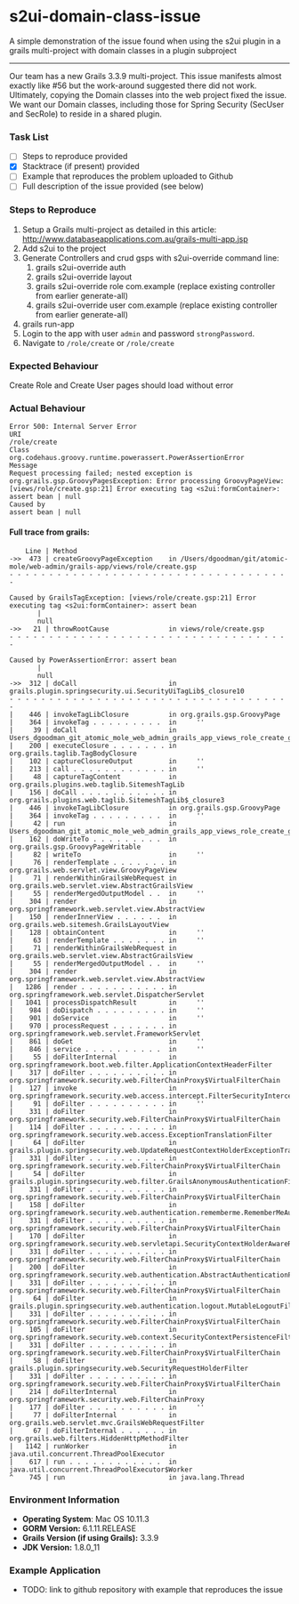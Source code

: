 # s2ui-domain-class-issue
A simple demonstration of the issue found when using the s2ui plugin in a grails multi-project with domain classes in a plugin subproject

-----

Our team has a new Grails 3.3.9 multi-project.  This issue manifests almost exactly like #56 but the work-around suggested there did not work.  Ultimately, copying the Domain classes into the web project fixed the issue.  We want our Domain classes, including those for Spring Security (SecUser and SecRole) to reside in a shared plugin.

### Task List

- [ ] Steps to reproduce provided
- [x] Stacktrace (if present) provided
- [ ] Example that reproduces the problem uploaded to Github
- [ ] Full description of the issue provided (see below)

### Steps to Reproduce

1. Setup a Grails multi-project as detailed in this article: http://www.databaseapplications.com.au/grails-multi-app.jsp
2. Add s2ui to the project
3. Generate Controllers and crud gsps with s2ui-override command line:
    1. grails s2ui-override auth
    2. grails s2ui-override layout
    3. grails s2ui-override role com.example (replace existing controller from earlier generate-all)
    4. grails s2ui-override user com.example (replace existing controller from earlier generate-all)
4. grails run-app
5. Login to the app with user `admin` and password `strongPassword`.
6. Navigate to `/role/create` or `/role/create`

### Expected Behaviour

Create Role and Create User pages should load without error

### Actual Behaviour
```
Error 500: Internal Server Error
URI
/role/create
Class
org.codehaus.groovy.runtime.powerassert.PowerAssertionError
Message
Request processing failed; nested exception is org.grails.gsp.GroovyPagesException: Error processing GroovyPageView: [views/role/create.gsp:21] Error executing tag <s2ui:formContainer>: assert bean | null
Caused by
assert bean | null
```
#### Full trace from grails:
```
    Line | Method
->>  473 | createGroovyPageException    in /Users/dgoodman/git/atomic-mole/web-admin/grails-app/views/role/create.gsp
- - - - - - - - - - - - - - - - - - - - - - - - - - - - - - - - - - - - 

Caused by GrailsTagException: [views/role/create.gsp:21] Error executing tag <s2ui:formContainer>: assert bean
       |
       null
->>   21 | throwRootCause               in views/role/create.gsp
- - - - - - - - - - - - - - - - - - - - - - - - - - - - - - - - - - - - 

Caused by PowerAssertionError: assert bean
       |
       null
->>  312 | doCall                       in grails.plugin.springsecurity.ui.SecurityUiTagLib$_closure10
- - - - - - - - - - - - - - - - - - - - - - - - - - - - - - - - - - - - 
|    446 | invokeTagLibClosure          in org.grails.gsp.GroovyPage
|    364 | invokeTag . . . . . . . . .  in     ''
|     39 | doCall                       in Users_dgoodman_git_atomic_mole_web_admin_grails_app_views_role_create_gsp$_run_closure2
|    200 | executeClosure . . . . . . . in org.grails.taglib.TagBodyClosure
|    102 | captureClosureOutput         in     ''
|    213 | call . . . . . . . . . . . . in     ''
|     48 | captureTagContent            in org.grails.plugins.web.taglib.SitemeshTagLib
|    156 | doCall . . . . . . . . . . . in org.grails.plugins.web.taglib.SitemeshTagLib$_closure3
|    446 | invokeTagLibClosure          in org.grails.gsp.GroovyPage
|    364 | invokeTag . . . . . . . . .  in     ''
|     42 | run                          in Users_dgoodman_git_atomic_mole_web_admin_grails_app_views_role_create_gsp
|    162 | doWriteTo . . . . . . . . .  in org.grails.gsp.GroovyPageWritable
|     82 | writeTo                      in     ''
|     76 | renderTemplate . . . . . . . in org.grails.web.servlet.view.GroovyPageView
|     71 | renderWithinGrailsWebRequest in org.grails.web.servlet.view.AbstractGrailsView
|     55 | renderMergedOutputModel . .  in     ''
|    304 | render                       in org.springframework.web.servlet.view.AbstractView
|    150 | renderInnerView . . . . . .  in org.grails.web.sitemesh.GrailsLayoutView
|    128 | obtainContent                in     ''
|     63 | renderTemplate . . . . . . . in     ''
|     71 | renderWithinGrailsWebRequest in org.grails.web.servlet.view.AbstractGrailsView
|     55 | renderMergedOutputModel . .  in     ''
|    304 | render                       in org.springframework.web.servlet.view.AbstractView
|   1286 | render . . . . . . . . . . . in org.springframework.web.servlet.DispatcherServlet
|   1041 | processDispatchResult        in     ''
|    984 | doDispatch . . . . . . . . . in     ''
|    901 | doService                    in     ''
|    970 | processRequest . . . . . . . in org.springframework.web.servlet.FrameworkServlet
|    861 | doGet                        in     ''
|    846 | service . . . . . . . . . .  in     ''
|     55 | doFilterInternal             in org.springframework.boot.web.filter.ApplicationContextHeaderFilter
|    317 | doFilter . . . . . . . . . . in org.springframework.security.web.FilterChainProxy$VirtualFilterChain
|    127 | invoke                       in org.springframework.security.web.access.intercept.FilterSecurityInterceptor
|     91 | doFilter . . . . . . . . . . in     ''
|    331 | doFilter                     in org.springframework.security.web.FilterChainProxy$VirtualFilterChain
|    114 | doFilter . . . . . . . . . . in org.springframework.security.web.access.ExceptionTranslationFilter
|     64 | doFilter                     in grails.plugin.springsecurity.web.UpdateRequestContextHolderExceptionTranslationFilter
|    331 | doFilter . . . . . . . . . . in org.springframework.security.web.FilterChainProxy$VirtualFilterChain
|     54 | doFilter                     in grails.plugin.springsecurity.web.filter.GrailsAnonymousAuthenticationFilter
|    331 | doFilter . . . . . . . . . . in org.springframework.security.web.FilterChainProxy$VirtualFilterChain
|    158 | doFilter                     in org.springframework.security.web.authentication.rememberme.RememberMeAuthenticationFilter
|    331 | doFilter . . . . . . . . . . in org.springframework.security.web.FilterChainProxy$VirtualFilterChain
|    170 | doFilter                     in org.springframework.security.web.servletapi.SecurityContextHolderAwareRequestFilter
|    331 | doFilter . . . . . . . . . . in org.springframework.security.web.FilterChainProxy$VirtualFilterChain
|    200 | doFilter                     in org.springframework.security.web.authentication.AbstractAuthenticationProcessingFilter
|    331 | doFilter . . . . . . . . . . in org.springframework.security.web.FilterChainProxy$VirtualFilterChain
|     64 | doFilter                     in grails.plugin.springsecurity.web.authentication.logout.MutableLogoutFilter
|    331 | doFilter . . . . . . . . . . in org.springframework.security.web.FilterChainProxy$VirtualFilterChain
|    105 | doFilter                     in org.springframework.security.web.context.SecurityContextPersistenceFilter
|    331 | doFilter . . . . . . . . . . in org.springframework.security.web.FilterChainProxy$VirtualFilterChain
|     58 | doFilter                     in grails.plugin.springsecurity.web.SecurityRequestHolderFilter
|    331 | doFilter . . . . . . . . . . in org.springframework.security.web.FilterChainProxy$VirtualFilterChain
|    214 | doFilterInternal             in org.springframework.security.web.FilterChainProxy
|    177 | doFilter . . . . . . . . . . in     ''
|     77 | doFilterInternal             in org.grails.web.servlet.mvc.GrailsWebRequestFilter
|     67 | doFilterInternal . . . . . . in org.grails.web.filters.HiddenHttpMethodFilter
|   1142 | runWorker                    in java.util.concurrent.ThreadPoolExecutor
|    617 | run . . . . . . . . . . . .  in java.util.concurrent.ThreadPoolExecutor$Worker
^    745 | run                          in java.lang.Thread
```
### Environment Information

- **Operating System**: Mac OS 10.11.3
- **GORM Version:** 6.1.11.RELEASE
- **Grails Version (if using Grails):** 3.3.9
- **JDK Version:** 1.8.0_11

### Example Application

- TODO: link to github repository with example that reproduces the issue
